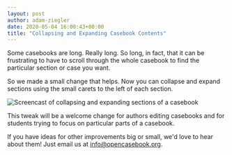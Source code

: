 ```yaml
---
layout: post
author: adam-ziegler
date: 2020-05-04 16:00:43+00:00
title: "Collapsing and Expanding Casebook Contents"
---
```


Some casebooks are long. Really long. So long, in fact, that it can be frustrating to have to scroll through the whole casebook to find the particular section or case you want.

So we made a small change that helps. Now you can collapse and expand sections using the small carets to the left of each section.

![Screencast of collapsing and expanding sections of a casebook](https://lil-blog-media.s3.amazonaws.com/collapse-casebook.gif)

This tweak will be a welcome change for authors editing casebooks and for students trying to focus on particular parts of a casebook.

If you have ideas for other improvements big or small, we'd love to hear about them! Just email us at [info@opencasebook.org](mailto:info@opencasebook.org).

